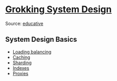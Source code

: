 [Grokking System Design](https://www.educative.io/collection/5668639101419520/5649050225344512)
====
Source: [educative](www.educative.io)

## System Design Basics
- [Loading balancing](load-balancing.md)
- [Caching](caching.md)
- [Sharding](sharding.md)
- [Indexes](indexes.md)
- [Proxies](proxies.md)
